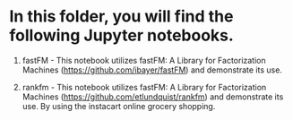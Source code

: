 # In this folder, you will find the following Jupyter notebooks.

1. fastFM - This notebook utilizes fastFM: A Library for Factorization Machines
 (https://github.com/ibayer/fastFM) and demonstrate its use.

2. rankfm - This notebook utilizes fastFM: A Library for Factorization Machines
 (https://github.com/etlundquist/rankfm) and demonstrate its use. By using the instacart online grocery shopping.
